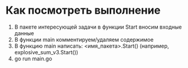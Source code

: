 # Как посмотреть выполнение
1) В пакете интересующей задачи в функции Start
вносим входные данные
2) В функции main комментируем/удаляем содержимое
3) В функцию main написать:
<имя_пакета>.Start() (например, explosive_sum_v3.Start())
4) go run main.go
